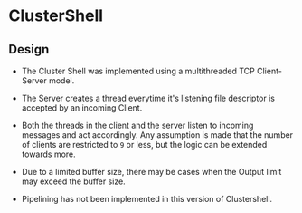 # ClusterShell

## Design

* The Cluster Shell was implemented using a multithreaded TCP Client-Server model.

* The Server creates a thread everytime it's listening file descriptor is accepted by an incoming Client.

* Both the threads in the client and the server listen to incoming messages and act accordingly. Any assumption is made that the number of clients are restricted to `9` or less, but the logic can be extended towards more.

* Due to a limited buffer size, there may be cases when the Output limit may exceed the buffer size.

* Pipelining has not been implemented in this version of Clustershell.
